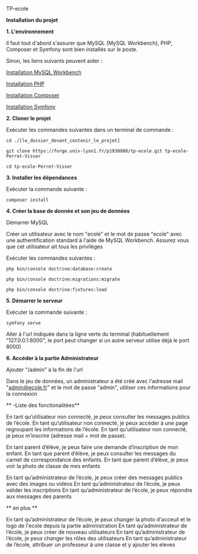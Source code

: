 TP-ecole

**Installation du projet**



**1.  L'environnement**

Il faut tout d'abord s'assurer que MySQL (MySQL Workbench), PHP, Composer et Symfony sont bien installés sur le poste.

Sinon, les liens suivants peuvent aider :

[Installation MySQL Workbench](https://dev.mysql.com/downloads/workbench/)

[Installation PHP](https://www.php.net/downloads.php)

[Installation Composer](https://getcomposer.org/download/)

[Installation Symfony](https://symfony.com/download)



**2.  Cloner le projet**

Exécuter les commandes suivantes dans un terminal de commande :

`cd ./[le_dossier_devant_contenir_le_projet]`

`git clone https://forge.univ-lyon1.fr/p1930988/tp-ecole.git tp-ecole-Perret-Visser`

`cd tp-ecole-Perret-Visser`



**3.  Installer les dépendances**

Exécuter la commande suivante :

`composer install`



**4.  Créer la base de donnée et son jeu de données**

Démarrer MySQL

Créer un utilisateur avec le nom "ecole" et le mot de passe "ecole" avec une authentification standard à l'aide de MySQL Workbench. Assurez vous que cet utilisateur ait tous les privilèges

Exécuter les commandes suivantes :

`php bin/console doctrine:database:create`

`php bin/console doctrine:migrations:migrate`

`php bin/console doctrine:fixtures:load`



**5.  Démarrer le serveur**

Exécuter la commande suivante :

`symfony serve`

Aller à l'url indiquée dans la ligne verte du terminal (habituellement "127.0.0.1:8000", le port peut changer si un autre serveur utilise déjà le port 8000)



**6.  Accéder à la partie Administrateur**

Ajouter "/admin" à la fin de l'url

Dans le jeu de données, un administrateur a été créé avec l'adresse mail "admin@ecole.fr" et le mot de passe "admin", utiliser ces informations pour la connexion









** -Liste des fonctionalitées**

En tant qu’utilisateur non connecté, je peux consulter les messages publics de l’école.
En tant qu’utilisateur non connecté, je peux accéder à une page regroupant les informations de l’école.
En tant qu’utilisateur non connecté, je peux m’inscrire (adresse mail + mot de passe).

En tant parent d’élève, je peux faire une demande d’inscription de mon enfant.
En tant que parent d’élève, je peux consulter les messages du carnet de correspondance des
enfants.
En tant que parent d’élève, je peux voir la photo de classe de mes enfants

En tant qu’administrateur de l’école, je peux créer des messages publics avec des images ou
vidéos
En tant qu’administrateur de l’école, je peux valider les inscriptions
En tant qu’administrateur de l’école, je peux répondre aux messages des parents

** en plus **

En tant qu’administrateur de l’école, je peux changer la photo d'acceuil et le logo de l'ecole depuis la partie administration
En tant qu’administrateur de l’école, je peux créer de nouveau utilisateurs
En tant qu’administrateur de l’école, je peux changer les rôles des utilisateurs
En tant qu’administrateur de l’école, attribuer un professeur à une classe et y ajouter les eleves





